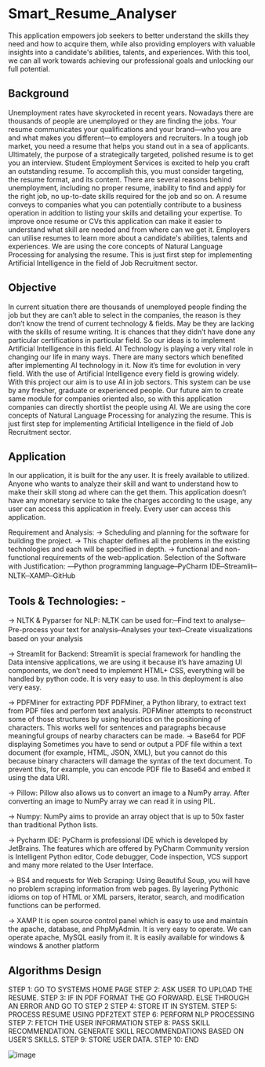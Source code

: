 # Smart_Resume_Analyser
This application empowers job seekers to better understand the skills they need and how to acquire them, while also providing employers with valuable insights into a candidate's abilities, talents, and experiences. With this tool, we can all work towards achieving our professional goals and unlocking our full potential.


## Background
Unemployment rates have skyrocketed in recent years. Nowadays there are thousands of people are unemployed or they are finding the jobs. Your resume communicates your qualifications and your brand—who you are and what makes you different—to employers and recruiters. In a tough job market, you need a resume that helps you stand out in a sea of applicants. Ultimately, the purpose of a strategically targeted, polished resume is to get you an interview. 
Student Employment Services is excited to help you craft an outstanding resume. To accomplish this, you must consider targeting, the resume format, and its content.
There are several reasons behind unemployment, including no proper resume, inability to find and apply for the right job, no up-to-date skills required for the job and so on.
A resume conveys to companies what you can potentially contribute to a business operation in addition to listing your skills and detailing your expertise.
To improve once resume or CVs this application can make it easier to understand what skill are needed and from where can we get it. Employers can utilise resumes to learn 
more about a candidate's abilities, talents and experiences. We are using the core concepts of Natural Language Processing for analysing the resume. This is just first step for implementing Artificial Intelligence in the field of Job Recruitment sector. 

## Objective
In current situation there are thousands of unemployed people finding the job but they are can’t able to select in the companies, the reason is they don’t know the trend of current technology & fields. May be they are lacking with the skills of resume writing. It is chances that they didn’t have done any particular certifications in particular field. So our ideas is to implement Artificial Intelligence in this field. 
AI Technology is playing a very vital role in changing our life in many ways. There are many sectors which benefited after implementing AI technology in it. 
Now it’s time for evolution in very field. With the use of Artificial Intelligence every field is growing widely. With this project our aim is to use AI in job sectors. 
This system can be use by any fresher, graduate or experienced people. Our future aim to create same module for companies oriented also, so with this application companies can directly shortlist the people using AI. We are using the core concepts of Natural Language Processing for analyzing the resume. This is just first step for implementing Artificial Intelligence in the field of Job Recruitment sector.

## Application
In our application, it is built for the any user. It is freely available to utilized. 
Anyone who wants to analyze their skill and want to understand how to make their skill stong ad where can the get them. 
This application doesn’t have any monetary service to take the charges according to the usage, any user can access this application in freely. Every user can access 
this application.

Requirement and Analysis:
-> Scheduling and planning for the software for building the project.
-> This chapter defines all the problems in the existing technologies and each will be specified in depth.
-> functional and non-functional requirements of the web-application.
Selection of the Software with Justification: -
̶ Python programming language
̶ PyCharm IDE
̶ Streamlit
̶ NLTK
̶ XAMP
̶ GitHub 

## Tools & Technologies: -

-> NLTK & Pyparser for NLP:
NLTK can be used for:
  ̶ Find text to analyse
  ̶ Pre-process your text for analysis
  ̶ Analyses your text
  ̶ Create visualizations based on your analysis
  
-> Streamlit for Backend:
Streamlit is special framework for handling the Data intensive 
applications, we are using it because it’s have amazing UI components, we 
don’t need to implement HTML+ CSS, everything will be handled by 
python code. It is very easy to use. In this deployment is also very easy.

-> PDFMiner for extracting PDF
PDFMiner, a Python library, to extract text from PDF files and perform 
text analysis.
PDFMiner attempts to reconstruct some of those structures by using 
heuristics on the positioning of characters. This works well for sentences 
and paragraphs because meaningful groups of nearby characters can be 
made.
-> Base64 for PDF displaying
Sometimes you have to send or output a PDF file within a text document 
(for example, HTML, JSON, XML), but you cannot do this because binary 
characters will damage the syntax of the text document. To prevent this, 
for example, you can encode PDF file to Base64 and embed it using the 
data URI.

-> Pillow:
Pillow also allows us to convert an image to a NumPy array. After converting 
an image to NumPy array we can read it in using PIL.

-> Numpy:
NumPy aims to provide an array object that is up to 50x faster than 
traditional Python lists.

-> Pycharm IDE:
PyCharm is professional IDE which is developed by JetBrains. The 
features which are offered by PyCharm Community version is Intelligent 
Python editor, Code debugger, Code inspection, VCS support and many 
more related to the User Interface. 

-> BS4 and requests for Web Scraping:
Using Beautiful Soup, you will have no problem scraping information from web 
pages. By layering Pythonic idioms on top of HTML or XML parsers, iterator,
search, and modification functions can be performed.

-> XAMP
It is open source control panel which is easy to use and maintain the 
apache, database, and PhpMyAdmin. It is very easy to operate. We can 
operate apache, MySQL easily from it. It is easily available for windows 
& windows & another platform

## Algorithms Design
STEP 1: GO TO SYSTEMS HOME PAGE
STEP 2: ASK USER TO UPLOAD THE RESUME.
STEP 3: IF IN PDF FORMAT THE GO FORWARD. 
ELSE THROUGH AN ERROR AND GO TO STEP 2
STEP 4: STORE IT IN SYSTEM.
STEP 5: PROCESS RESUME USING PDF2TEXT
STEP 6: PERFORM NLP PROCESSING
STEP 7: FETCH THE USER INFORMATION
STEP 8: PASS SKILL RECOMMENDATION. GENERATE SKILL 
RECOMMENDATIONS BASED ON USER’S SKILLS.
STEP 9: STORE USER DATA.
STEP 10: END 

![image](https://github.com/SurabhiJadhav/Smart_Resume_Analyser/assets/130740664/15f45772-de10-4266-a05e-4dd5aae35715)
